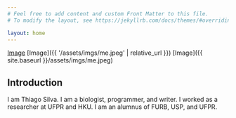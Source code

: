 ```yaml
---
# Feel free to add content and custom Front Matter to this file.
# To modify the layout, see https://jekyllrb.com/docs/themes/#overriding-theme-defaults

layout: home
---
```


[Image](/docs/assets/imgs/me.jpeg)
[Image]({{ '/assets/imgs/me.jpeg' | relative_url }})
[Image]({{ site.baseurl }}/assets/imgs/me.jpeg)

## Introduction

I am Thiago Silva. I am a biologist, programmer, and writer. I worked as a researcher at UFPR and HKU. I am an alumnus of FURB, USP, and UFPR.